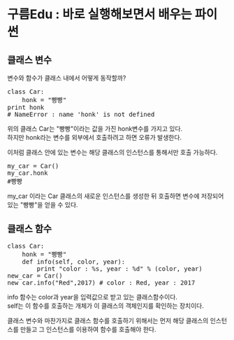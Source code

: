 구름Edu : 바로 실행해보면서 배우는 파이썬
====================================
## 클래스 변수  
변수와 함수가 클래스 내에서 어떻게 동작할까?  
<pre>class Car:
    honk = "빵빵"
print honk
# NameError : name 'honk' is not defined
</pre>
위의 클래스 Car는 "빵빵"이라는 값을 가진 honk변수를 가지고 있다.  
하지만 honk라는 변수를 외부에서 호출하려고 하면 오류가 발생한다.  
  
이처럼 클래스 안에 있는 변수는 해당 클래스의 인스턴스를 통해서만 호출 가능하다.
<pre>my_car = Car()
my_car.honk
#빵빵</pre>
my_car 이라는 Car 클래스의 새로운 인스턴스를 생성한 뒤 호출하면 변수에 저장되어 있는 "빵빵"을 얻을 수 있다. 

## 클래스 함수  
<pre>class Car:
    honk = "빵빵"
    def info(self, color, year):
        print "color : %s, year : %d" % (color, year)
new_car = Car()
new_car.info("Red",2017) # color : Red, year : 2017  </pre>
info 함수는 color과 year을 입력값으로 받고 있는 클래스함수이다.  
self는 이 함수를 호출하는 개체가 이 클래스의 객체인지를 확인하는 장치이다.
  
클래스 변수와 마찬가지로 클래스 함수를 호출하기 위해서는 먼저 해당 클래스의 인스턴스를 만들고 그 인스턴스를 이용하여 함수를 호출해야 한다.